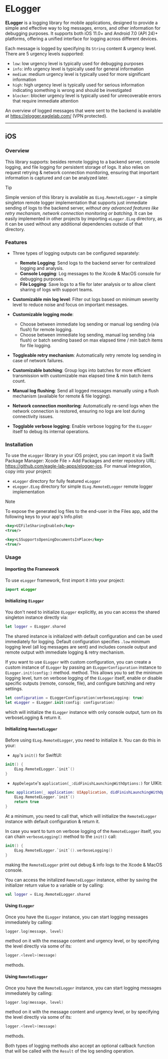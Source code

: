 # ELogger

**ELogger** is a logging library for mobile applications, designed to provide a simple and effective way to log messages, errors, and other information for debugging purposes. It supports both iOS 11.0+ and Android 7.0 (API 24)+ platforms, offering a unified interface for logging across different devices.

Each message is logged by specifying its `String` content & urgency level. There are 5 urgency levels supported:
- `low`: low urgency level is typically used for debugging purposes
- `info`: info urgency level is typically used for general information
- `medium`: medium urgency level is typically used for more significant information
- `high`: high urgency level is typically used for serious information indicating something is wrong and should be investigated
- `blocker`: blocker urgency level is typically used for unrecoverable errors that require immediate attention

An overview of logged messages that were sent to the backend is available at https://elogger.eaglelab.com/ (VPN protected).
    

    
______________________________



## iOS 

### Overview

This library supports: besides remote logging to a backend server, console logging, and file logging for persistent storage of logs. It also relies on request retrying & network connection monitoring, ensuring that important information is captured and can be analyzed later.

> [!TIP]
> Simple version of this library is available as `ELog.RemoteELogger` - a simple singleton remote logger implementation that supports just immediate sending of logs to the backend server, *without any advanced features like retry mechanism, network connection monitoring or batching*. It can be easily implemented in other projects by importing `eLogger.ELog` directory, as it can be used without any additional dependencies outside of that directory.

### Features

- Three types of logging outputs can be configured separately:
    - **Remote Logging**: Send logs to the backend server for centralized logging and analysis.
    - **Console Logging**: Log messages to the Xcode & MacOS console for debugging purposes.
    - **File Logging**: Save logs to a file for later analysis or to allow client sharing of logs with support teams.
    
- **Customizable min log level**: Filter out logs based on minimum severity level to reduce noise and focus on important messages.

- **Customizable logging mode**: 
    - Choose between immediate log sending or manual log sending (via flush) for remote logging.
    - Choose between immediate log sending, manual log sending (via flush) or batch sending based on max elapsed time / min batch items for file logging.
    
- **Toggleable retry mechanism**: Automatically retry remote log sending in case of network failures.

- **Customizable batching**: Group logs into batches for more efficient transmission with customizable max elapsed time & min batch items count.

- **Manual log flushing**: Send all logged messages manually using a flush mechanism (available for remote & file logging).

- **Network connection monitoring**: Automatically re-send logs when the network connection is restored, ensuring no logs are lost during connectivity issues.

- **Togglable verbose logging**: Enable verbose logging for the `ELogger` itself to debug its internal operations.

### Installation

To use the `eLogger` library in your iOS project, you can import it via Swift Package Manager: Xcode File > Add Packages and enter repository URL: https://github.com/eagle-lab-apps/elogger-ios. For manual integration, copy into your project:
  - `eLogger` directory for fully featured `eLogger`
  - `eLogger.ELog` directory for simple `ELog.RemoteELogger` remote logger implementation

> [!NOTE]
> To expose the generated log files to the end-user in the Files app, add the following keys to your app's Info.plist:
>
> ```xml
> <key>UIFileSharingEnabled</key>
> <true/>
>
> <key>LSSupportsOpeningDocumentsInPlace</key>
> <true/>
> ```

### Usage

#### Importing the Framework

To use `eLogger` framework, first import it into your project:

```swift
import eLogger
```

#### Initializing `ELogger`

You don't need to initialize `ELogger` explicitly, as you can access the shared singleton instance directly via:

```swift
let logger = ELogger.shared
```

The shared instance is initialized with default configuration and can be used immediately for logging. Default configuration specifies `.low` minimum logging level (all log messages are sent) and includes console output and remote output with immediate logging & retry mechanism.

If you want to use `ELogger` with custom configuration, you can create a custom instance of `ELogger` by passing an `ELoggerConfiguration` instance to `ELogger.init(config:)` method. method. This allows you to set the minimum logging level, turn on verbose logging of the `ELogger` itself, enable or disable specific outputs (remote, console, file), and configure batching and retry settings.

```swift
let configuration = ELoggerConfiguration(verboseLogging: true)
let eLogger = ELogger.init(config: configuration)
```

which will initialize the `ELogger` instance with only console output, turn on its verboseLogging & return it.

#### Initializing `RemoteELogger`

Before using `ELog.RemoteELogger`, you need to initialize it. You can do this in your:
- `App`'s `init()` for SwiftUI:
```swift
init() {
    ELog.RemoteELogger.`init`()
}
```
- `AppDelegate`'s `application(_:didFinishLaunchingWithOptions:)` for UIKit:
```swift
func application(_ application: UIApplication, didFinishLaunchingWithOptions launchOptions: [UIApplication.LaunchOptionsKey: Any]?) -> Bool {
    ELog.RemoteELogger.`init`()
    return true
}
```

At a minimum, you need to call that, which will initialize the `RemoteELogger` instance with default configuration & return it.

In case you want to turn on verbose logging of the `RemoteELogger` itself, you can chain `verboseLogging()` method to the `init()` call:

```swift
init() {
    ELog.RemoteELogger.`init`().verboseLogging()
}
```

making the `RemoteELogger` print out debug & info logs to the Xcode & MacOS console.

You can access the initalized `RemoteELogger` instance, either by saving the initializer return value to a variable or by calling:

```kotlin
val logger = ELog.RemoteELogger.shared
```

#### Using `ELogger`

Once you have the `ELogger` instance, you can start logging messages immediately by calling:

```swift
logger.log(message, level)
```
 
method on it with the message content and urgency level, or by specifying the level directly via
some of its: 
  
```swift
logger.<level>(message)
```
  
methods.

#### Using `RemoteELogger`

Once you have the `RemoteELogger` instance, you can start logging messages immediately by calling:

```swift
logger.log(message, level)
```
 
method on it with the message content and urgency level, or by specifying the level directly via
some of its:
  
```swift
logger.<level>(message)
```
  
methods.
    
    
Both types of logging methods also accept an optional callback function that will be called with the `Result` of the log sending operation.
